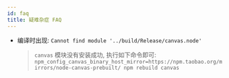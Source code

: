 ```yaml
---
id: faq
title: 疑难杂症 FAQ
---
```


- 编译时出现: `Cannot find module '../build/Release/canvas.node'`
  > `canvas` 模块没有安装成功, 执行如下命令即可: `npm_config_canvas_binary_host_mirror=https://npm.taobao.org/mirrors/node-canvas-prebuilt/ npm rebuild canvas`
